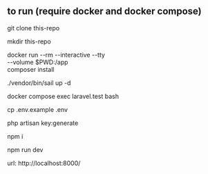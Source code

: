 ## to run (require docker and docker compose)
git clone this-repo

mkdir this-repo

docker run --rm --interactive --tty \
  --volume $PWD:/app \
  composer install

./vendor/bin/sail up -d

docker compose exec laravel.test bash

cp .env.example .env

php artisan key:generate

npm i

npm run dev

url: http://localhost:8000/